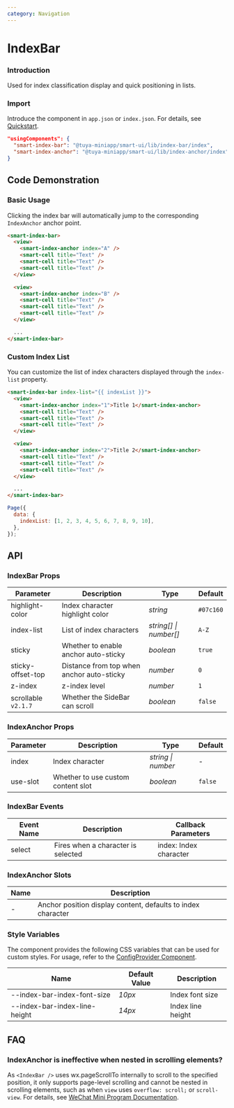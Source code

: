 ```yaml
---
category: Navigation
---
```


# IndexBar

### Introduction

Used for index classification display and quick positioning in lists.

### Import

Introduce the component in `app.json` or `index.json`. For details, see [Quickstart](/material/smartui?comId=help-getting-started&appType=miniapp).

```json
"usingComponents": {
  "smart-index-bar": "@tuya-miniapp/smart-ui/lib/index-bar/index",
  "smart-index-anchor": "@tuya-miniapp/smart-ui/lib/index-anchor/index"
}
```

## Code Demonstration

### Basic Usage

Clicking the index bar will automatically jump to the corresponding `IndexAnchor` anchor point.

```html
<smart-index-bar>
  <view>
    <smart-index-anchor index="A" />
    <smart-cell title="Text" />
    <smart-cell title="Text" />
    <smart-cell title="Text" />
  </view>

  <view>
    <smart-index-anchor index="B" />
    <smart-cell title="Text" />
    <smart-cell title="Text" />
    <smart-cell title="Text" />
  </view>

  ...
</smart-index-bar>
```

### Custom Index List

You can customize the list of index characters displayed through the `index-list` property.

```html
<smart-index-bar index-list="{{ indexList }}">
  <view>
    <smart-index-anchor index="1">Title 1</smart-index-anchor>
    <smart-cell title="Text" />
    <smart-cell title="Text" />
    <smart-cell title="Text" />
  </view>

  <view>
    <smart-index-anchor index="2">Title 2</smart-index-anchor>
    <smart-cell title="Text" />
    <smart-cell title="Text" />
    <smart-cell title="Text" />
  </view>

  ...
</smart-index-bar>
```

```javascript
Page({
  data: {
    indexList: [1, 2, 3, 4, 5, 6, 7, 8, 9, 10],
  },
});
```

## API

### IndexBar Props

| Parameter         | Description                | Type                   | Default   | 
| ----------------- | -------------------------- | ---------------------- | --------- |
| highlight-color   | Index character highlight color | _string_               | `#07c160` |
| index-list        | List of index characters   | _string[] \| number[]_ | `A-Z`     |
| sticky            | Whether to enable anchor auto-sticky | _boolean_              | `true`    |
| sticky-offset-top | Distance from top when anchor auto-sticky | _number_               | `0`       |
| z-index           | z-index level              | _number_               | `1`       |
| scrollable `v2.1.7` | Whether the SideBar can scroll | _boolean_ | `false` |

### IndexAnchor Props

| Parameter | Description             | Type               | Default |
| --------- | ----------------------- | ------------------ | ------- | 
| index     | Index character         | _string \| number_ | -       | 
| use-slot  | Whether to use custom content slot | _boolean_          | `false` | 

### IndexBar Events

| Event Name | Description          | Callback Parameters |
| ---------- | -------------------- | ------------------- |
| select     | Fires when a character is selected | index: Index character |

### IndexAnchor Slots

| Name | Description                        |
| ---- | ---------------------------------- |
| -    | Anchor position display content, defaults to index character |


### Style Variables

The component provides the following CSS variables that can be used for custom styles. For usage, refer to the [ConfigProvider Component](/material/smartui?comId=config-provider&appType=miniapp).

| Name                          | Default Value                           | Description       |
| ----------------------------- | ---------------------------------------- | ----------------- |
| --index-bar-index-font-size   | _10px_                                   | Index font size   |
| --index-bar-index-line-height | _14px_                                   | Index line height |


## FAQ

### IndexAnchor is ineffective when nested in scrolling elements?

As `<IndexBar />` uses wx.pageScrollTo internally to scroll to the specified position, it only supports page-level scrolling and cannot be nested in scrolling elements, such as when `view` uses `overflow: scroll;` or `scroll-view`. For details, see [WeChat Mini Program Documentation](https://developers.weixin.qq.com/miniprogram/dev/api/ui/scroll/wx.pageScrollTo.html).
